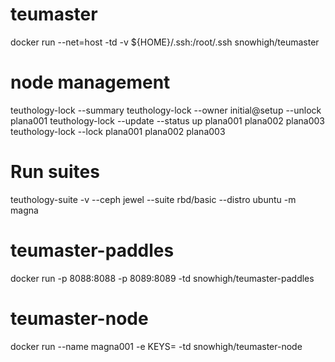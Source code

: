 # teumaster
docker run --net=host -td -v ${HOME}/.ssh:/root/.ssh snowhigh/teumaster

# node management
teuthology-lock --summary
teuthology-lock --owner initial@setup --unlock plana001
teuthology-lock --update --status up plana001 plana002 plana003
teuthology-lock --lock plana001 plana002 plana003

# Run suites
teuthology-suite -v --ceph jewel --suite rbd/basic --distro ubuntu -m magna

# teumaster-paddles
docker run -p 8088:8088 -p 8089:8089 -td snowhigh/teumaster-paddles

# teumaster-node
docker run --name magna001 -e KEYS=<KEYS> -td snowhigh/teumaster-node
